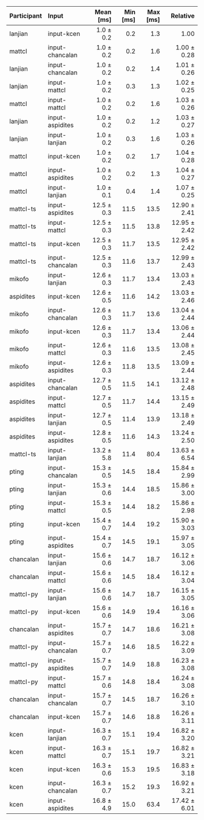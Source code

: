 | Participant | Input | Mean [ms] | Min [ms] | Max [ms] | Relative |
|:---|:---|---:|---:|---:|---:|
| lanjian | input-kcen | 1.0 ± 0.2 | 0.2 | 1.3 | 1.00 |
| mattcl | input-chancalan | 1.0 ± 0.2 | 0.2 | 1.6 | 1.00 ± 0.28 |
| lanjian | input-chancalan | 1.0 ± 0.2 | 0.2 | 1.4 | 1.01 ± 0.26 |
| lanjian | input-mattcl | 1.0 ± 0.2 | 0.3 | 1.3 | 1.02 ± 0.25 |
| mattcl | input-mattcl | 1.0 ± 0.2 | 0.2 | 1.6 | 1.03 ± 0.26 |
| lanjian | input-aspidites | 1.0 ± 0.2 | 0.2 | 1.2 | 1.03 ± 0.27 |
| lanjian | input-lanjian | 1.0 ± 0.2 | 0.3 | 1.6 | 1.03 ± 0.26 |
| mattcl | input-kcen | 1.0 ± 0.2 | 0.2 | 1.7 | 1.04 ± 0.28 |
| mattcl | input-aspidites | 1.0 ± 0.2 | 0.2 | 1.3 | 1.04 ± 0.27 |
| mattcl | input-lanjian | 1.0 ± 0.1 | 0.4 | 1.4 | 1.07 ± 0.25 |
| mattcl-ts | input-aspidites | 12.5 ± 0.3 | 11.5 | 13.5 | 12.90 ± 2.41 |
| mattcl-ts | input-mattcl | 12.5 ± 0.3 | 11.5 | 13.8 | 12.95 ± 2.42 |
| mattcl-ts | input-kcen | 12.5 ± 0.3 | 11.7 | 13.5 | 12.95 ± 2.42 |
| mattcl-ts | input-chancalan | 12.5 ± 0.3 | 11.6 | 13.7 | 12.99 ± 2.43 |
| mikofo | input-lanjian | 12.6 ± 0.3 | 11.7 | 13.4 | 13.03 ± 2.43 |
| aspidites | input-kcen | 12.6 ± 0.5 | 11.6 | 14.2 | 13.03 ± 2.46 |
| mikofo | input-chancalan | 12.6 ± 0.3 | 11.7 | 13.6 | 13.04 ± 2.44 |
| mikofo | input-kcen | 12.6 ± 0.3 | 11.7 | 13.4 | 13.06 ± 2.44 |
| mikofo | input-mattcl | 12.6 ± 0.3 | 11.6 | 13.5 | 13.08 ± 2.45 |
| mikofo | input-aspidites | 12.6 ± 0.3 | 11.8 | 13.5 | 13.09 ± 2.44 |
| aspidites | input-chancalan | 12.7 ± 0.5 | 11.5 | 14.1 | 13.12 ± 2.48 |
| aspidites | input-mattcl | 12.7 ± 0.5 | 11.7 | 14.4 | 13.15 ± 2.49 |
| aspidites | input-lanjian | 12.7 ± 0.5 | 11.4 | 13.9 | 13.18 ± 2.49 |
| aspidites | input-aspidites | 12.8 ± 0.5 | 11.6 | 14.3 | 13.24 ± 2.50 |
| mattcl-ts | input-lanjian | 13.2 ± 5.8 | 11.4 | 80.4 | 13.63 ± 6.54 |
| pting | input-chancalan | 15.3 ± 0.5 | 14.5 | 18.4 | 15.84 ± 2.99 |
| pting | input-lanjian | 15.3 ± 0.6 | 14.4 | 18.5 | 15.86 ± 3.00 |
| pting | input-mattcl | 15.3 ± 0.5 | 14.4 | 18.2 | 15.86 ± 2.98 |
| pting | input-kcen | 15.4 ± 0.7 | 14.4 | 19.2 | 15.90 ± 3.03 |
| pting | input-aspidites | 15.4 ± 0.7 | 14.5 | 19.1 | 15.97 ± 3.05 |
| chancalan | input-lanjian | 15.6 ± 0.6 | 14.7 | 18.7 | 16.12 ± 3.06 |
| chancalan | input-mattcl | 15.6 ± 0.6 | 14.5 | 18.4 | 16.12 ± 3.04 |
| mattcl-py | input-lanjian | 15.6 ± 0.6 | 14.7 | 18.7 | 16.15 ± 3.05 |
| mattcl-py | input-kcen | 15.6 ± 0.6 | 14.9 | 19.4 | 16.16 ± 3.06 |
| chancalan | input-aspidites | 15.7 ± 0.7 | 14.7 | 18.6 | 16.21 ± 3.08 |
| mattcl-py | input-chancalan | 15.7 ± 0.7 | 14.6 | 18.5 | 16.22 ± 3.09 |
| mattcl-py | input-aspidites | 15.7 ± 0.7 | 14.9 | 18.8 | 16.23 ± 3.08 |
| mattcl-py | input-mattcl | 15.7 ± 0.6 | 14.8 | 18.4 | 16.24 ± 3.08 |
| chancalan | input-chancalan | 15.7 ± 0.7 | 14.5 | 18.7 | 16.26 ± 3.10 |
| chancalan | input-kcen | 15.7 ± 0.7 | 14.6 | 18.8 | 16.26 ± 3.11 |
| kcen | input-lanjian | 16.3 ± 0.7 | 15.1 | 19.4 | 16.82 ± 3.20 |
| kcen | input-mattcl | 16.3 ± 0.7 | 15.1 | 19.7 | 16.82 ± 3.21 |
| kcen | input-kcen | 16.3 ± 0.6 | 15.3 | 19.5 | 16.83 ± 3.18 |
| kcen | input-chancalan | 16.3 ± 0.7 | 15.2 | 19.3 | 16.92 ± 3.21 |
| kcen | input-aspidites | 16.8 ± 4.9 | 15.0 | 63.4 | 17.42 ± 6.01 |
